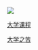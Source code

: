 ![](https://count.getloli.com/get/@university)

[大学课程](https://dengqinken.github.io/university-course/)

[大学之苦](https://dengqinken.github.io/university-bitterness/)
